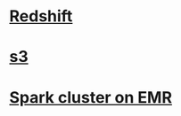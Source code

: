# [Redshift](redshift/README.md)
# [s3](s3/README.md)
# [Spark cluster on EMR](spark_on_emr/README.md)
